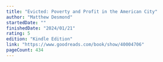 ```yaml
---
title: "Evicted: Poverty and Profit in the American City"
author: "Matthew Desmond"
startedDate: ""
finishedDate: "2024/01/21"
rating: 5
edition: "Kindle Edition"
link: "https://www.goodreads.com/book/show/40004706"
pageCount: 434
---
```



